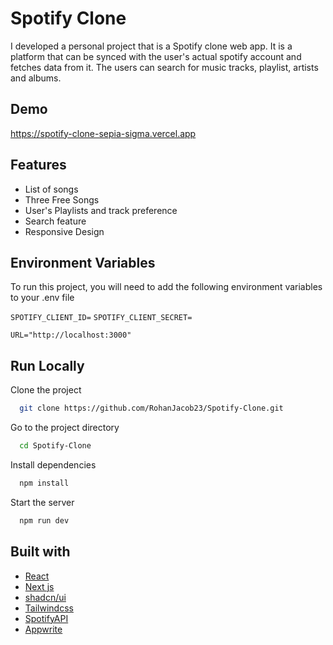 # Spotify Clone

I developed a personal project that is a Spotify clone web app. It is a platform that can be synced with the user's actual spotify account and fetches data from it. The users can search for music tracks, playlist, artists and albums.


## Demo

https://spotify-clone-sepia-sigma.vercel.app



## Features

- List of songs
- Three Free Songs
- User's Playlists and track preference
- Search feature
- Responsive Design


## Environment Variables

To run this project, you will need to add the following environment variables to your .env file

`SPOTIFY_CLIENT_ID=`
`SPOTIFY_CLIENT_SECRET=`

`URL="http://localhost:3000"`


## Run Locally

Clone the project

```bash
  git clone https://github.com/RohanJacob23/Spotify-Clone.git
```

Go to the project directory

```bash
  cd Spotify-Clone
```

Install dependencies

```bash
  npm install
```

Start the server

```bash
  npm run dev
```


## Built with

- [React](https://reactjs.org/)
- [Next js](https://nextjs.org/)
- [shadcn/ui](https://ui.shadcn.com/)
- [Tailwindcss](https://tailwindcss.com/)
- [SpotifyAPI](https://developer.spotify.com/)
- [Appwrite](https://appwrite.io/)

